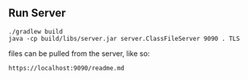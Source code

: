 ## Run Server

    ./gradlew build
    java -cp build/libs/server.jar server.ClassFileServer 9090 . TLS

files can be pulled from the server, like so:
    
    https://localhost:9090/readme.md